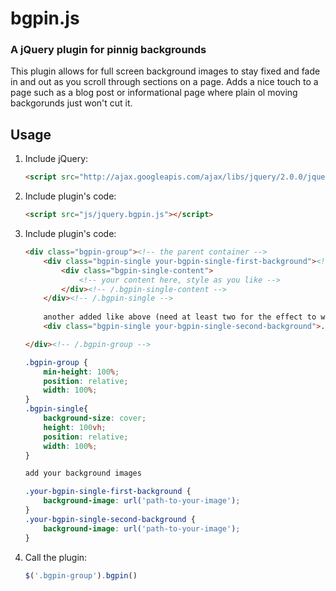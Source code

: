 # bgpin.js

### A jQuery plugin for pinnig backgrounds

This plugin allows for full screen background images to stay fixed and fade in and out as you scroll through sections on a page. Adds a nice touch to a page such as a blog post or informational page where plain ol moving backgorunds just won't cut it.

## Usage

1. Include jQuery:

	```html
	<script src="http://ajax.googleapis.com/ajax/libs/jquery/2.0.0/jquery.min.js"></script>
	```

2. Include plugin's code:

	```html
	<script src="js/jquery.bgpin.js"></script>
	```

3. Include plugin's code:

	```html
	<div class="bgpin-group"><!-- the parent container -->
		<div class="bgpin-single your-bgpin-single-first-background"><!-- add as many as you like -->
			<div class="bgpin-single-content">
				<!-- your content here, style as you like -->
			</div><!-- /.bgpin-single-content -->
		</div><!-- /.bgpin-single -->
		
		another added like above (need at least two for the effect to work)
		<div class="bgpin-single your-bgpin-single-second-background">...

	</div><!-- /.bgpin-group -->
	```

	```css
	.bgpin-group {
		min-height: 100%;
		position: relative;
		width: 100%;
	}
	.bgpin-single{
		background-size: cover;
		height: 100vh;
		position: relative;
		width: 100%;
	}
	
	add your background images 
	
	.your-bgpin-single-first-background {
		background-image: url('path-to-your-image');
	}
	.your-bgpin-single-second-background {
		background-image: url('path-to-your-image');
	}
	```

4. Call the plugin:

	```javascript (jQuery)
	$('.bgpin-group').bgpin()
	```

